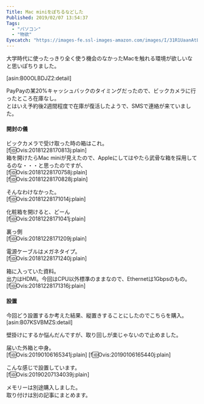 ```yaml
---
Title: Mac miniをぽちるなどした
Published: 2019/02/07 13:54:37
Tags:
  - "パソコン"
  - "物欲"
Eyecatch: "https://images-fe.ssl-images-amazon.com/images/I/31R1UaanAtL._SL160_.jpg"
---
```

大学時代に使ったっきり全く使う機会のなかったMacを触れる環境が欲しいなと思いぽちりました。  


[asin:B00OLBDJZ2:detail]


<!-- more -->

PayPayの某20%キャッシュバックのタイミングだったので、ビックカメラに行ったところ在庫なし。  
とはいえ予約後2週間程度で在庫が復活したようで、SMSで連絡が来ていました。  

#### 開封の儀  
ビックカメラで受け取った時の箱はこれ。  
[f:id:Ovis:20181228170813j:plain]    
箱を開けたらMac miniが見えたので、Appleにしてはやたら武骨な箱を採用してるのな・・・と思ったのですが、  
[f:id:Ovis:20181228170758j:plain]  
[f:id:Ovis:20181228170828j:plain]  

そんなわけなかった。  
[f:id:Ovis:20181228171014j:plain]  

化粧箱を開けると、どーん  
[f:id:Ovis:20181228171041j:plain]  

裏っ側  
[f:id:Ovis:20181228171209j:plain]  

電源ケーブルはメガネタイプ。  
[f:id:Ovis:20181228171240j:plain]  

箱に入っていた資料。  
出力はHDMI。今回はCPU以外標準のままなので、Ethernetは1Gbpsのもの。  
[f:id:Ovis:20181228171316j:plain]  

#### 設置

今回どう設置するか考えた結果、縦置きすることにしたのでこちらを購入。  
[asin:B07KSVBMZS:detail]  

壁掛けにするか悩んだんですが、取り回しが楽じゃないので止めました。  

届いた外箱と中身。  
[f:id:Ovis:20190106165341j:plain]
[f:id:Ovis:20190106165440j:plain]

こんな感じで設置しています。  
[f:id:Ovis:20190207134039j:plain]

メモリーは別途購入しました。  
取り付けは別の記事にまとめます。  


